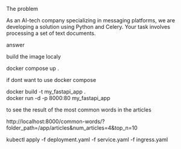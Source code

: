 The problem 

As an AI-tech company specializing in messaging platforms, we are developing a solution
using Python and Celery. Your task involves processing a set of text documents.



answer 

build the image localy


docker compose up .

if dont want to use docker compose


 docker build -t my_fastapi_app .     
 docker run -d -p 8000:80 my_fastapi_app


to see the result of the most common words in the articles 


http://localhost:8000/common-words/?folder_path=/app/articles&num_articles=4&top_n=10


kubectl apply -f deployment.yaml -f service.yaml -f ingress.yaml





